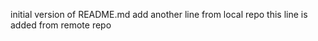initial  version  of  README.md 
add another line from local  repo
this line  is added from remote repo
